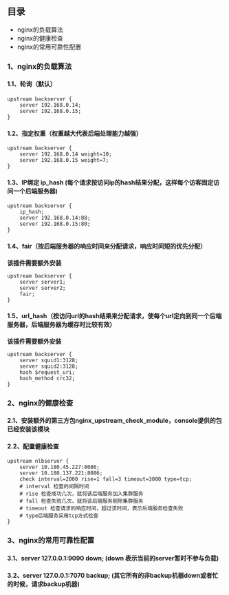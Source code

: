 ## 目录
- nginx的负载算法
- nginx的健康检查
- nginx的常用可靠性配置


### 1、nginx的负载算法
#### 1.1、轮询（默认） 
```
upstream backserver { 
    server 192.168.0.14; 
    server 192.168.0.15; 
} 
```
#### 1.2、指定权重（权重越大代表后端处理能力越强）
```
upstream backserver { 
    server 192.168.0.14 weight=10; 
    server 192.168.0.15 weight=7; 
} 
```
#### 1.3、IP绑定 ip_hash (每个请求按访问ip的hash结果分配，这样每个访客固定访问一个后端服务器)
```
upstream backserver { 
    ip_hash; 
    server 192.168.0.14:88; 
    server 192.168.0.15:80; 
} 
```
#### 1.4、fair（按后端服务器的响应时间来分配请求，响应时间短的优先分配）
**该插件需要额外安装**
```
upstream backserver { 
    server server1; 
    server server2; 
    fair; 
} 
```
#### 1.5、url_hash（按访问url的hash结果来分配请求，使每个url定向到同一个后端服务器，后端服务器为缓存时比较有效）
**该插件需要额外安装**
```
upstream backserver { 
    server squid1:3128; 
    server squid2:3128; 
    hash $request_uri; 
    hash_method crc32; 
} 
```

### 2、nginx的健康检查
#### 2.1、安装额外的第三方包nginx_upstream_check_module，console提供的包已经安装该模块
#### 2.2、配置健康检查
```
upstream nlbserver {
    server 10.180.45.227:8086;
    server 10.180.137.221:8086;
    check interval=2000 rise=1 fall=3 timeout=3000 type=tcp;
    # interval 检查的间隔时间
    # rise 检查成功几次，就将该后端服务加入集群服务
    # fall 检查失败几次，就将该后端服务剔除集群服务
    # timeout 检查请求的响应时间，超过该时间，表示后端服务检查失败
    # type后端服务采用tcp方式检查
}
```

### 3、nginx的常用可靠性配置
#### 3.1、server 127.0.0.1:9090 down; (down 表示当前的server暂时不参与负载) 
#### 3.2、server 127.0.0.1:7070 backup; (其它所有的非backup机器down或者忙的时候，请求backup机器) 

